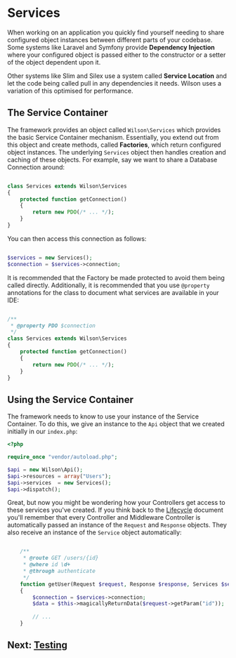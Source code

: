 # Services

When working on an application you quickly find yourself needing to share 
configured object instances between different parts of your codebase. Some
systems like Laravel and Symfony provide **Dependency Injection** where your
configured object is passed either to the constructor or a setter of the
object dependent upon it.

Other systems like Slim and Silex use a system called **Service Location** and
let the code being called pull in any dependencies it needs. Wilson uses a
variation of this optimised for performance.


## The Service Container

The framework provides an object called `Wilson\Services` which provides the
basic Service Container mechanism. Essentially, you extend out from this
object and create methods, called **Factories**, which return configured object
instances. The underlying `Services` object then handles creation and caching
of these objects. For example, say we want to share a Database Connection around:

```php

class Services extends Wilson\Services
{
    protected function getConnection()
    {
        return new PDO(/* ... */);
    }
}

```

You can then access this connection as follows:

```php

$services = new Services();
$connection = $services->connection;

```

It is recommended that the Factory be made protected to avoid them being called
directly. Additionally, it is recommended that you use `@property` annotations
for the class to document what services are available in your IDE:

```php

/**
 * @property PDO $connection
 */
class Services extends Wilson\Services
{
    protected function getConnection()
    {
        return new PDO(/* ... */);
    }
}

```


## Using the Service Container

The framework needs to know to use your instance of the Service Container. To
do this, we give an instance to the `Api` object that we created initially in
our `index.php`:

```php
<?php

require_once "vendor/autoload.php";

$api = new Wilson\Api();
$api->resources = array("Users");
$api->services  = new Services();
$api->dispatch();

```

Great, but now you might be wondering how your Controllers get access to
these services you've created. If you think back to the [Lifecycle](lifecycle.md)
document you'll remember that every Controller and Middleware Controller
is automatically passed an instance of the `Request` and `Response` objects.
They also receive an instance of the `Service` object automatically:

```php

    /**
     * @route GET /users/{id}
     * @where id \d+
     * @through authenticate
     */
    function getUser(Request $request, Response $response, Services $services)
    {
        $connection = $services->connection;
        $data = $this->magicallyReturnData($request->getParam("id"));
        
        // ...
    }

```


## Next: [Testing](testing.md)
